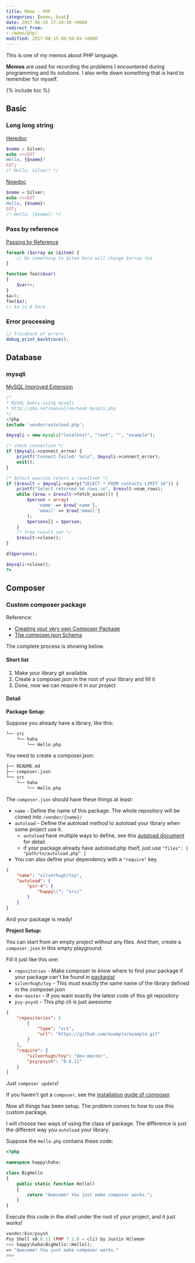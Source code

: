 ```yaml
---
title: Memo - PHP
categories: [memo, boat]
date: 2017-06-28 17:28:30 +0800
redirect_from: 
- /memo/php/
modified: 2017-08-15 00:50:04 +0800
---
```


This is one of my memos about PHP language.

**Memos** are used for recording the problems I encountered during programming and its solutions. I also write down something that is hard to remember for myself.

<!--shoreline-->

{% include toc %}

## Basic

### Long long string

[Heredoc](http://php.net/manual/en/language.types.string.php#language.types.string.syntax.heredoc)

``` php
$name = Silver;
echo <<<EOT
Hello, {$name}!
EOT;
/* Hello, Silver! */
```

[Nowdoc](http://php.net/manual/en/language.types.string.php#language.types.string.syntax.nowdoc)

``` php
$name = Silver;
echo <<<EOT
Hello, {$name}!
EOT;
/* Hello, {$name}! */
```

### Pass by reference

[Passing by Reference](http://php.net/manual/en/language.references.pass.php)

``` php
foreach ($array as &$item) {
    // Do something to $item here will change $array too
}

function foo(&$var)
{
    $var++;
}
$a=5;
foo($a);
// $a is 6 here
```

### Error processing

``` php
// Traceback of errors
debug_print_backtrace();
```

## Database

### mysqli

[MySQL Improved Extension](http://php.net/manual/en/book.mysqli.php)

```php
/*
* MySQL Query using mysqli
* http://php.net/manual/en/book.mysqli.php
*/
<?php
include 'vendor/autoload.php';

$mysqli = new mysqli("localhost", "root", "", "example");

/* check connection */
if ($mysqli->connect_errno) {
    printf("Connect failed: %s\n", $mysqli->connect_error);
    exit();
}

/* Select queries return a resultset */
if ($result = $mysqli->query("SELECT * FROM contacts LIMIT 10")) {
    printf("Select returned %d rows.\n", $result->num_rows);
    while ($row = $result->fetch_assoc()) {
        $person = array(
            'name' => $row['name'],
            'email' => $row['email']
        );
        $persons[] = $person;
    }
    /* free result set */
    $result->close();
}

d($persons);

$mysqli->close();
?>
```

## Composer

### Custom composer package

Reference:
- [Creating your very own Composer Package](https://knpuniversity.com/screencast/question-answer-day/create-composer-package)
- [The composer.json Schema](https://getcomposer.org/doc/04-schema.md#json-schema)

The complete process is showing below.

#### Short list

1. Make your library git available.
1. Create a composer.json in the root of your library and fill it
1. Done, now we can require it in our project

#### Detail

**Package Setup:**

Suppose you already have a library, like this:

``` sh
└── src
    └── haha
        └── Hello.php
```

You need to create a composer.json:

``` sh
├── README.md
├── composer.json
└── src
    └── haha
        └── Hello.php
```

The `composer.json` should have these things at least:

- `name` - Define the name of this package. The whole repository will be cloned into `/vendor/{name}/`
- `autoload` - Define the autoload method to autoload your library when some project use it.
  - `autoload` have multiple ways to define, see this [autoload document](https://getcomposer.org/doc/04-schema.md#autoload) for detail.
  - if your package already have autoload.php itself, just use `"files": [ "path/to/autoload.php" ]`
- You can also define your dependency with a `"require"` key.

```json
{
    "name": "silverhugh/toy",
    "autoload": {
        "psr-4": {
            "happy\\": "src/"
        }
    }
}
```

And your package is ready!

**Project Setup:**

You can start from an empty project without any files. And then, create a `composer.json` in this empty playground.

Fill it just like this one:

- `repositories` - Make composer to know where to find your package if your package can't be found in [packagist](https://packagist.org/)
- `silverhugh/toy` - This must exactly the same name of the library defined in the composer.json
- `dev-master` - If you want exactly the latest code of this git repository
- `psy-psysh` - This php cli is just awesome

``` json
{
    "repositories": [
        {
            "type": "vcs",
            "url": "https://github.com/example/example.git"
        }
    ],
    "require": {
        "silverhugh/toy": "dev-master",
        "psy/psysh": "0.8.11"
    }
}
```

Just `composer update`!

If you haven't got a `composer`, see the [installation guide of composer](http://localhost:4000/memo/boat/memo-laravel/#install-composer)

Now all things has been setup. The problem comes to how to use this custom package.

 I will choose two ways of using the class of package. The difference is just the different way you `autoload` your library.

Suppose the `Hello.php` contains these code:

``` php
<?php

namespace happy\haha;

class BigHello
{
    public static function Hello()
    {
        return "Awesome! You just make composer works.";
    }
}
```

Execute this code in the shell under the root of your project, and it just works!

``` php
vendor/bin/psysh
Psy Shell v0.8.11 (PHP 7.1.8 — cli) by Justin Hileman
>>> happy\haha\BigHello::Hello();
=> "Awesome! You just make composer works."
>>>
```
